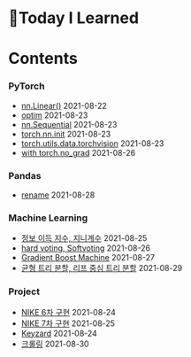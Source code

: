 # :pencil:Today I Learned

# Contents

### PyTorch
 - [nn.Linear()](https://github.com/s-ryuri/TIL/blob/main/Pytorch/nn.Linear.md) 2021-08-22
 - [optim](https://github.com/s-ryuri/TIL/blob/main/Pytorch/optim.md) 2021-08-23
 - [nn.Sequential](https://github.com/s-ryuri/TIL/blob/main/Pytorch/nn.Sequential.md) 2021-08-23
 - [torch.nn.init](https://github.com/s-ryuri/TIL/blob/main/Pytorch/torch.nn.init.md) 2021-08-23
 - [torch.utils.data.torchvision](https://github.com/s-ryuri/TIL/blob/main/Pytorch/torch.utils.data%2Ctorchvision.md) 2021-08-23
 - [with torch.no_grad](https://github.com/s-ryuri/TIL/blob/main/Pytorch/with%20torch.no_grad.md) 2021-08-26

### Pandas
 - [rename](https://github.com/s-ryuri/TIL/blob/main/Pandas/rename.md) 2021-08-28

### Machine Learning
 - [정보 이득 지수, 지니계수](https://github.com/s-ryuri/TIL/blob/main/ML/%EC%A0%95%EB%B3%B4%EC%9D%B4%EB%93%9D%2C%EC%A7%80%EB%8B%88%EA%B3%84%EC%88%98.md) 2021-08-25
 - [hard voting, Softvoting](https://github.com/s-ryuri/TIL/blob/main/ML/%ED%95%98%EB%93%9C%EB%B3%B4%ED%8C%85%2C%EC%86%8C%ED%94%84%ED%8A%B8%EB%B3%B4%ED%8C%85.md) 2021-08-26
 - [Gradient Boost Machine](https://github.com/s-ryuri/TIL/blob/main/ML/Gradient%20Boost%20Machine.md) 2021-08-27
 - [균형 트리 분할, 리프 중심 트리 분할](https://github.com/s-ryuri/TIL/blob/main/ML/%EA%B7%A0%ED%98%95%20%ED%8A%B8%EB%A6%AC%20%EB%B6%84%ED%95%A0%2C%20%EB%A6%AC%ED%94%84%20%EC%A4%91%EC%8B%AC%20%ED%8A%B8%EB%A6%AC%20%EB%B6%84%ED%95%A0.md) 2021-08-29

### Project
 - [NIKE 6차 구현](https://github.com/s-ryuri/NIKE/blob/master/main.py) 2021-08-24
 - [NIKE 7차 구현](https://github.com/s-ryuri/NIKE/blob/master/main.py) 2021-08-25
 - [Keyzard](https://github.com/s-ryuri/keyzard/blob/master/main.py) 2021-08-24
 - [크롤링](https://github.com/s-ryuri/BigData/blob/main/%ED%81%AC%EB%A1%A4%EB%A7%81.py) 2021-08-30
